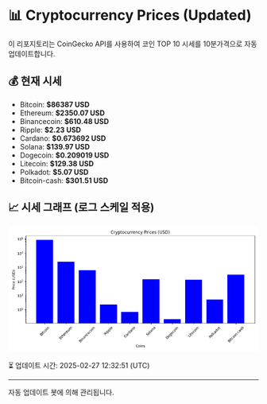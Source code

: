 
# 📊 Cryptocurrency Prices (Updated)

이 리포지토리는 CoinGecko API를 사용하여 코인 TOP 10 시세를 10분가격으로 자동 업데이트합니다.

## 💰 현재 시세
- Bitcoin: **$86387 USD**
- Ethereum: **$2350.07 USD**
- Binancecoin: **$610.48 USD**
- Ripple: **$2.23 USD**
- Cardano: **$0.673692 USD**
- Solana: **$139.97 USD**
- Dogecoin: **$0.209019 USD**
- Litecoin: **$129.38 USD**
- Polkadot: **$5.07 USD**
- Bitcoin-cash: **$301.51 USD**

## 📈 시세 그래프 (로그 스케일 적용)
![Crypto Prices](crypto_prices.png)

⏳ 업데이트 시간: 2025-02-27 12:32:51 (UTC)

---
자동 업데이트 봇에 의해 관리됩니다.
